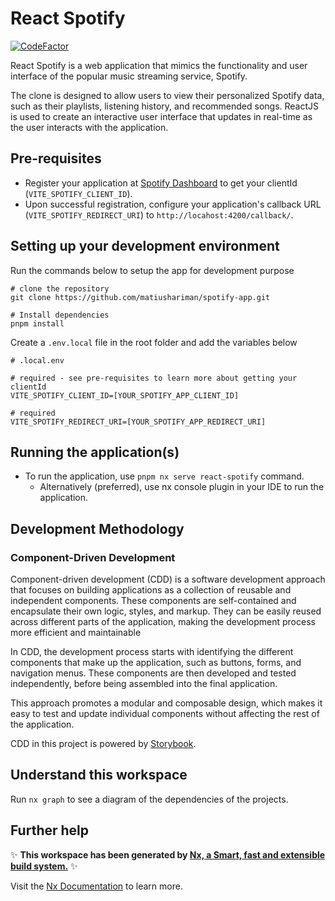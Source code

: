 # React Spotify

[![CodeFactor](https://www.codefactor.io/repository/github/matiushariman/spotify-app/badge)](https://www.codefactor.io/repository/github/matiushariman/spotify-app)

React Spotify is a web application that mimics the functionality and user interface of the popular music streaming service, Spotify.

The clone is designed to allow users to view their personalized Spotify data, such as their playlists, listening history, and recommended songs. ReactJS is used to create an interactive user interface that updates in real-time as the user interacts with the application.

## Pre-requisites

- Register your application at [Spotify Dashboard](https://developer.spotify.com/dashboard/) to get your clientId (`VITE_SPOTIFY_CLIENT_ID`).
- Upon successful registration, configure your application's callback URL (`VITE_SPOTIFY_REDIRECT_URI`) to `http://locahost:4200/callback/`.

## Setting up your development environment

Run the commands below to setup the app for development purpose

```shell
# clone the repository
git clone https://github.com/matiushariman/spotify-app.git

# Install dependencies
pnpm install
```

Create a `.env.local` file in the root folder and add the variables below

```shell
# .local.env

# required - see pre-requisites to learn more about getting your clientId
VITE_SPOTIFY_CLIENT_ID=[YOUR_SPOTIFY_APP_CLIENT_ID]

# required
VITE_SPOTIFY_REDIRECT_URI=[YOUR_SPOTIFY_APP_REDIRECT_URI]
```

## Running the application(s)

- To run the application, use `pnpm nx serve react-spotify` command.
  - Alternatively (preferred), use nx console plugin in your IDE to run the application.

## Development Methodology

### Component-Driven Development

Component-driven development (CDD) is a software development approach that focuses on building applications as a collection of reusable and independent components.
These components are self-contained and encapsulate their own logic, styles, and markup. They can be easily reused across different parts of the application, making the development process more efficient and maintainable

In CDD, the development process starts with identifying the different components that make up the application, such as buttons, forms, and navigation menus. These components are then developed and tested independently, before being assembled into the final application.

This approach promotes a modular and composable design, which makes it easy to test and update individual components without affecting the rest of the application.

CDD in this project is powered by [Storybook](https://storybook.js.org).

## Understand this workspace

Run `nx graph` to see a diagram of the dependencies of the projects.

## Further help

✨ **This workspace has been generated by [Nx, a Smart, fast and extensible build system.](https://nx.dev)** ✨

Visit the [Nx Documentation](https://nx.dev) to learn more.

